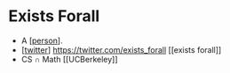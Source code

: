 # Exists Forall

- A [[person]].
- [[twitter]] https://twitter.com/exists_forall [[exists forall]]
- CS ∩ Math [[UCBerkeley]]

[//begin]: # "Autogenerated link references for markdown compatibility"
[person]: person "Person"
[twitter]: twitter "Twitter"
[exists-forall]: exists-forall "Exists Forall"
[//end]: # "Autogenerated link references"